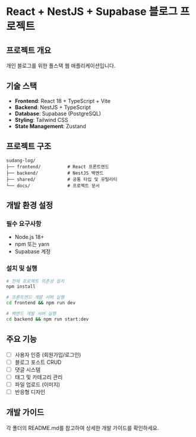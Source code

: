 # React + NestJS + Supabase 블로그 프로젝트

## 프로젝트 개요
개인 블로그를 위한 풀스택 웹 애플리케이션입니다.

## 기술 스택
- **Frontend**: React 18 + TypeScript + Vite
- **Backend**: NestJS + TypeScript
- **Database**: Supabase (PostgreSQL)
- **Styling**: Tailwind CSS
- **State Management**: Zustand

## 프로젝트 구조
```
sudang-log/
├── frontend/          # React 프론트엔드
├── backend/           # NestJS 백엔드
├── shared/            # 공통 타입 및 유틸리티
└── docs/              # 프로젝트 문서
```

## 개발 환경 설정

### 필수 요구사항
- Node.js 18+
- npm 또는 yarn
- Supabase 계정

### 설치 및 실행
```bash
# 전체 프로젝트 의존성 설치
npm install

# 프론트엔드 개발 서버 실행
cd frontend && npm run dev

# 백엔드 개발 서버 실행
cd backend && npm run start:dev
```

## 주요 기능
- [ ] 사용자 인증 (회원가입/로그인)
- [ ] 블로그 포스트 CRUD
- [ ] 댓글 시스템
- [ ] 태그 및 카테고리 관리
- [ ] 파일 업로드 (이미지)
- [ ] 반응형 디자인

## 개발 가이드
각 폴더의 README.md를 참고하여 상세한 개발 가이드를 확인하세요.